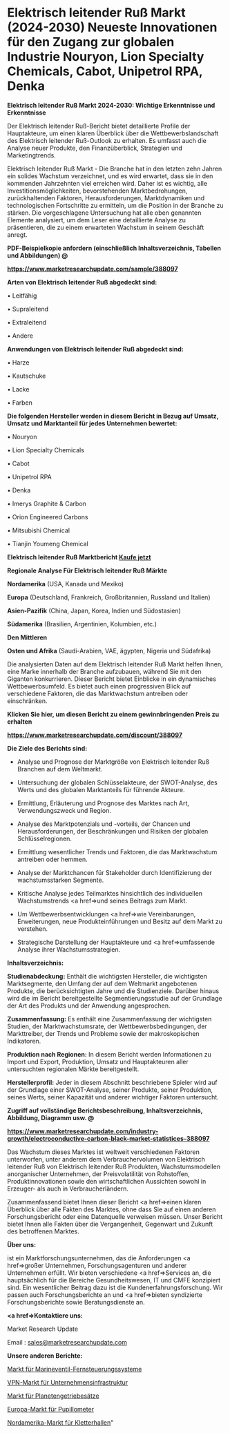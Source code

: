 # Elektrisch leitender Ruß Markt (2024-2030) Neueste Innovationen für den Zugang zur globalen Industrie Nouryon, Lion Specialty Chemicals, Cabot, Unipetrol RPA, Denka

<strong>Elektrisch leitender Ruß Markt 2024-2030: Wichtige Erkenntnisse und Erkenntnisse</strong>

Der Elektrisch leitender Ruß-Bericht bietet detaillierte Profile der Hauptakteure, um einen klaren Überblick über die Wettbewerbslandschaft des Elektrisch leitender Ruß-Outlook zu erhalten. Es umfasst auch die Analyse neuer Produkte, den Finanzüberblick, Strategien und Marketingtrends.

Elektrisch leitender Ruß Markt - Die Branche hat in den letzten zehn Jahren ein solides Wachstum verzeichnet, und es wird erwartet, dass sie in den kommenden Jahrzehnten viel erreichen wird. Daher ist es wichtig, alle Investitionsmöglichkeiten, bevorstehenden Marktbedrohungen, zurückhaltenden Faktoren, Herausforderungen, Marktdynamiken und technologischen Fortschritte zu ermitteln, um die Position in der Branche zu stärken. Die vorgeschlagene Untersuchung hat alle oben genannten Elemente analysiert, um dem Leser eine detaillierte Analyse zu präsentieren, die zu einem erwarteten Wachstum in seinem Geschäft anregt.



<strong><b>PDF-Beispielkopie anfordern (einschließlich Inhaltsverzeichnis, Tabellen und Abbildungen) @ </b></strong>

<strong><a href=https://www.marketresearchupdate.com/sample/388097>

<strong>https://www.marketresearchupdate.com/sample/388097</u></a></strong></strong>



<strong>Arten von Elektrisch leitender Ruß abgedeckt sind:</strong>

• Leitfähig

• Supraleitend

• Extraleitend

• Andere



<strong>Anwendungen von Elektrisch leitender Ruß abgedeckt sind:</strong>

• Harze

• Kautschuke

• Lacke

• Farben



<strong>Die folgenden Hersteller werden in diesem Bericht in Bezug auf Umsatz, Umsatz und Marktanteil für jedes Unternehmen bewertet:</strong>

• Nouryon

• Lion Specialty Chemicals

• Cabot

• Unipetrol RPA

• Denka

• Imerys Graphite & Carbon

• Orion Engineered Carbons

• Mitsubishi Chemical

• Tianjin Youmeng Chemical



<strong>Elektrisch leitender Ruß Marktbericht <a href=https://www.marketresearchupdate.com/buynow/388097>Kaufe jetzt</a></strong>



<strong>Regionale Analyse Für Elektrisch leitender Ruß Märkte</strong>



<strong>Nordamerika</strong> (USA, Kanada und Mexiko)



<strong>Europa</strong> (Deutschland, Frankreich, Großbritannien, Russland und Italien)



<strong>Asien-Pazifik</strong> (China, Japan, Korea, Indien und Südostasien)



<strong>Südamerika</strong> (Brasilien, Argentinien, Kolumbien, etc.)



<strong>Den Mittleren</strong> 

<strong>Osten und Afrika</strong> (Saudi-Arabien, VAE, ägypten, Nigeria und Südafrika)

Die analysierten Daten auf dem Elektrisch leitender Ruß Markt helfen Ihnen, eine Marke innerhalb der Branche aufzubauen, während Sie mit den Giganten konkurrieren. Dieser Bericht bietet Einblicke in ein dynamisches Wettbewerbsumfeld. Es bietet auch einen progressiven Blick auf verschiedene Faktoren, die das Marktwachstum antreiben oder einschränken.



<strong>Klicken Sie hier, um diesen Bericht zu einem gewinnbringenden Preis zu erhalten
</strong>

<strong><a href=https://www.marketresearchupdate.com/discount/388097>https://www.marketresearchupdate.com/discount/388097</b></u></strong></a>



<strong>Die Ziele des Berichts sind:</strong>

- Analyse und Prognose der Marktgröße von Elektrisch leitender Ruß Branchen auf dem Weltmarkt.

- Untersuchung der globalen Schlüsselakteure, der SWOT-Analyse, des Werts und des globalen Marktanteils für führende Akteure.

- Ermittlung, Erläuterung und Prognose des Marktes nach Art, Verwendungszweck und Region.

- Analyse des Marktpotenzials und -vorteils, der Chancen und Herausforderungen, der Beschränkungen und Risiken der globalen Schlüsselregionen.

- Ermittlung wesentlicher Trends und Faktoren, die das Marktwachstum antreiben oder hemmen.

- Analyse der Marktchancen für Stakeholder durch Identifizierung der wachstumsstarken Segmente.

- Kritische Analyse jedes Teilmarktes hinsichtlich des individuellen Wachstumstrends <a href=>und</a> seines Beitrags zum Markt.

- Um Wettbewerbsentwicklungen <a href=>wie</a> Vereinbarungen, Erweiterungen, neue Produkteinführungen und Besitz auf dem Markt zu verstehen.

- Strategische Darstellung der Hauptakteure und <a href=>umfas</a>sende Analyse ihrer Wachstumsstrategien.



<strong>Inhaltsverzeichnis:</strong>



<strong>Studienabdeckung:</strong> Enthält die wichtigsten Hersteller, die wichtigsten Marktsegmente, den Umfang der auf dem Weltmarkt angebotenen Produkte, die berücksichtigten Jahre und die Studienziele. Darüber hinaus wird die im Bericht bereitgestellte Segmentierungsstudie auf der Grundlage der Art des Produkts und der Anwendung angesprochen.



<strong>Zusammenfassung:</strong> Es enthält eine Zusammenfassung der wichtigsten Studien, der Marktwachstumsrate, der Wettbewerbsbedingungen, der Markttreiber, der Trends und Probleme sowie der makroskopischen Indikatoren.



<strong>Produktion nach Regionen:</strong> In diesem Bericht werden Informationen zu Import und Export, Produktion, Umsatz und Hauptakteuren aller untersuchten regionalen Märkte bereitgestellt.



<strong>Herstellerprofil:</strong> Jeder in diesem Abschnitt beschriebene Spieler wird auf der Grundlage einer SWOT-Analyse, seiner Produkte, seiner Produktion, seines Werts, seiner Kapazität und anderer wichtiger Faktoren untersucht.



<strong><b>Zugriff auf vollständige Berichtsbeschreibung, Inhaltsverzeichnis, Abbildung, Diagramm usw. @ </b></strong>

<strong><a href=https://www.marketresearchupdate.com/industry-growth/electroconductive-carbon-black-market-statistices-388097>https://www.marketresearchupdate.com/industry-growth/electroconductive-carbon-black-market-statistices-388097</a></strong>

Das Wachstum dieses Marktes ist weltweit verschiedenen Faktoren unterworfen, unter anderem dem Verbrauchervolumen von Elektrisch leitender Ruß von Elektrisch leitender Ruß Produkten, Wachstumsmodellen anorganischer Unternehmen, der Preisvolatilität von Rohstoffen, Produktinnovationen sowie den wirtschaftlichen Aussichten sowohl in Erzeuger- als auch in Verbraucherländern.

Zusammenfassend bietet Ihnen dieser Bericht <a href=>einen</a> klaren Überblick über alle Fakten des Marktes, ohne dass Sie auf einen anderen Forschungsbericht oder eine Datenquelle verweisen müssen. Unser Bericht bietet Ihnen alle Fakten über die Vergangenheit, Gegenwart und Zukunft des betroffenen Marktes.



<strong>Über uns:</strong>

 ist ein Marktforschungsunternehmen, das die Anforderungen <a href=>großer</a> Unternehmen, Forschungsagenturen und anderer Unternehmen erfüllt. Wir bieten verschiedene <a href=>Services</a> an, die hauptsächlich für die Bereiche Gesundheitswesen, IT und CMFE konzipiert sind. Ein wesentlicher Beitrag dazu ist die Kundenerfahrungsforschung. Wir passen auch Forschungsberichte an und <a href=>bieten</a> syndizierte Forschungsberichte sowie Beratungsdienste an.



<strong><a href=>Kontaktiere uns:</a></strong>

Market Research Update

Email : sales@marketresearchupdate.com



<strong>Unsere anderen Berichte:</strong>

<a href=https://www.linkedin.com/pulse/marine-valve-remote-control-system-market-has-huge-growth>Markt für Marineventil-Fernsteuerungssysteme</a>

<a href=https://www.linkedin.com/pulse/enterprise-infrastructure-vpn-market-1f>VPN-Markt für Unternehmensinfrastruktur</a>

<a href=https://www.linkedin.com/pulse/planetary-gear-set-market-size-industry-growth>Markt für Planetengetriebesätze</a>

<a href=https://www.linkedin.com/pulse/europe-pupillometers-market-2023-thriving-tremendous>Europa-Markt für Pupillometer</a>

<a href=https://www.linkedin.com/pulse/north-america-climbing-gym-market-2023-chjkf/>Nordamerika-Markt für Kletterhallen</a>"
